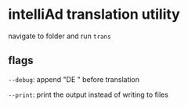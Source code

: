 # intelliAd translation utility

navigate to folder and run `trans`

## flags
`--debug`: append "DE " before translation

`--print`: print the output instead of writing to files
